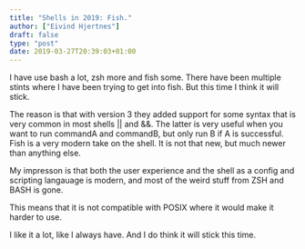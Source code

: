```yaml
---
title: "Shells in 2019: Fish."
author: ["Eivind Hjertnes"]
draft: false
type: "post"
date: 2019-03-27T20:39:03+01:00
---
```


I have use bash a lot, zsh more and fish some. There have been multiple
stints where I have been trying to get into fish. But this time I think
it will stick.

The reason is that with version 3 they added support for some syntax
that is very common in most shells || and &&. The latter is very useful
when you want to run commandA and commandB, but only run B if A is
successful. Fish is a very modern take on the shell. It is not that new,
but much newer than anything else.

My impresson is that both the user experience and the shell as a config
and scripting langauage is modern, and most of the weird stuff from ZSH
and BASH is gone.

This means that it is not compatible with POSIX where it would make it
harder to use.

I like it a lot, like I always have. And I do think it will stick this
time.
